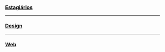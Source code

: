 ### [Estagiários](/sys-config/estagiarios/home)

***

### [Design](/sys-config/design/home)

***

### [Web](/sys-config/web/home)

